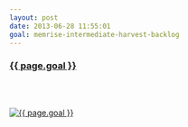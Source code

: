 ```yaml
---
layout: post
date: 2013-06-28 11:55:01
goal: memrise-intermediate-harvest-backlog
---
```


<h3 class="graph-align goal-title">
    <a href="https://www.beeminder.com/beneills/goals/memrise-intermediate-harvest-backlog">{{ page.goal }}</a>
</h3>

<br />
<div class="graph-align goal-text goal-description">
      &nbsp;
</div>

[![{{ page.goal }}](https://www.beeminder.com/beneills/goals/memrise-intermediate-harvest-backlog/graph)](https://www.beeminder.com/beneills/goals/memrise-intermediate-harvest-backlog)
